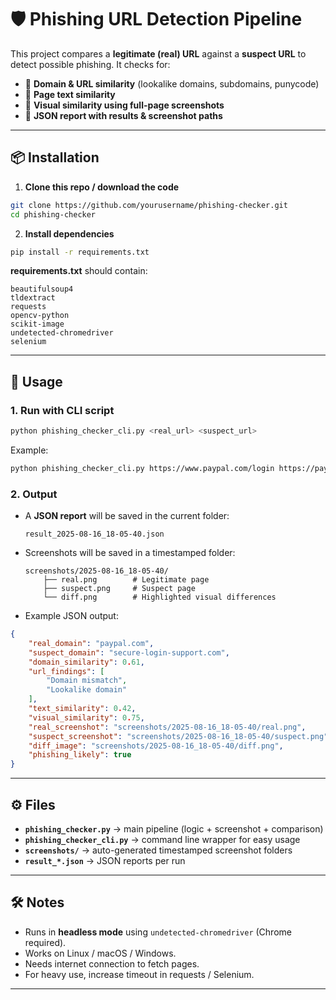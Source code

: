 
# 🛡️ Phishing URL Detection Pipeline

This project compares a **legitimate (real) URL** against a **suspect URL** to detect possible phishing.
It checks for:

* 🔗 **Domain & URL similarity** (lookalike domains, subdomains, punycode)
* 📄 **Page text similarity**
* 📸 **Visual similarity using full-page screenshots**
* 📝 **JSON report with results & screenshot paths**

---

## 📦 Installation

1. **Clone this repo / download the code**

```bash
git clone https://github.com/yourusername/phishing-checker.git
cd phishing-checker
```

2. **Install dependencies**

```bash
pip install -r requirements.txt
```

**requirements.txt** should contain:

```
beautifulsoup4
tldextract
requests
opencv-python
scikit-image
undetected-chromedriver
selenium
```

---

## 🚀 Usage

### 1. Run with CLI script

```bash
python phishing_checker_cli.py <real_url> <suspect_url>
```

Example:

```bash
python phishing_checker_cli.py https://www.paypal.com/login https://paypal.secure-login-support.com
```

### 2. Output

* A **JSON report** will be saved in the current folder:

  ```
  result_2025-08-16_18-05-40.json
  ```

* Screenshots will be saved in a timestamped folder:

  ```
  screenshots/2025-08-16_18-05-40/
      ├── real.png        # Legitimate page
      ├── suspect.png     # Suspect page
      └── diff.png        # Highlighted visual differences
  ```

* Example JSON output:

```json
{
    "real_domain": "paypal.com",
    "suspect_domain": "secure-login-support.com",
    "domain_similarity": 0.61,
    "url_findings": [
        "Domain mismatch",
        "Lookalike domain"
    ],
    "text_similarity": 0.42,
    "visual_similarity": 0.75,
    "real_screenshot": "screenshots/2025-08-16_18-05-40/real.png",
    "suspect_screenshot": "screenshots/2025-08-16_18-05-40/suspect.png",
    "diff_image": "screenshots/2025-08-16_18-05-40/diff.png",
    "phishing_likely": true
}
```

---

## ⚙️ Files

* **`phishing_checker.py`** → main pipeline (logic + screenshot + comparison)
* **`phishing_checker_cli.py`** → command line wrapper for easy usage
* **`screenshots/`** → auto-generated timestamped screenshot folders
* **`result_*.json`** → JSON reports per run

---

## 🛠 Notes

* Runs in **headless mode** using `undetected-chromedriver` (Chrome required).
* Works on Linux / macOS / Windows.
* Needs internet connection to fetch pages.
* For heavy use, increase timeout in requests / Selenium.

---
